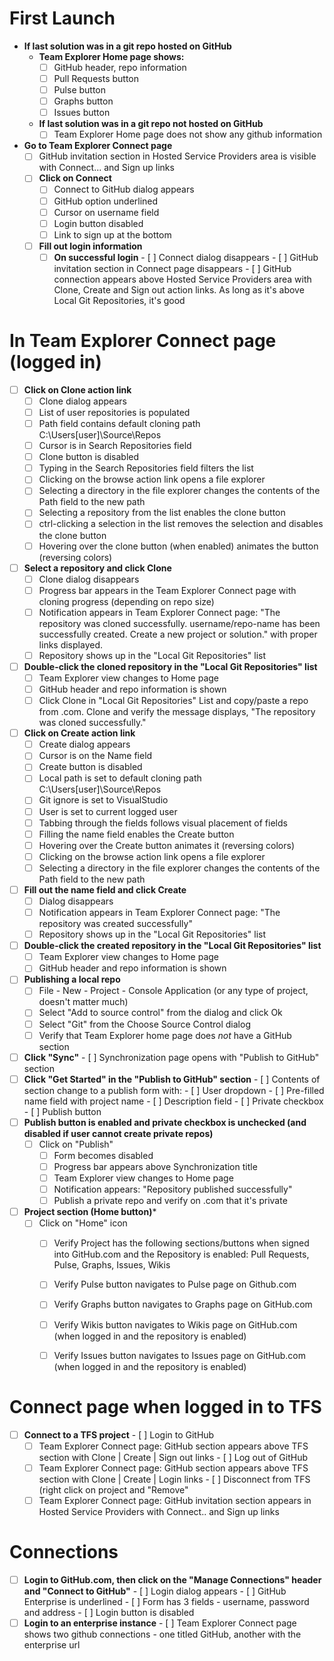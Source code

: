 # First Launch
  - **If last solution was in a git repo hosted on GitHub**
    - **Team Explorer Home page shows:**
      - [ ] GitHub header, repo information
      - [ ] Pull Requests button
      - [ ] Pulse button
      - [ ] Graphs button
      - [ ] Issues button
    - **If last solution was in a git repo not hosted on GitHub**
        - [ ] Team Explorer Home page does not show any github information
  - **Go to Team Explorer Connect page**
    - [ ] GitHub invitation section in Hosted Service Providers area is visible with Connect... and Sign up links
    - [ ] **Click on Connect**
        - [ ] Connect to GitHub dialog appears
        - [ ] GitHub option underlined
        - [ ] Cursor on username field
        - [ ] Login button disabled
        - [ ] Link to sign up at the bottom
    - [ ] **Fill out login information**
        - [ ] **On successful login**
              - [ ] Connect dialog disappears
              - [ ] GitHub invitation section in Connect page disappears
              - [ ] GitHub connection appears above Hosted Service Providers area with Clone, Create and Sign out action links. As long as it's above Local Git Repositories, it's good
                
# In Team Explorer Connect page (logged in)
  - [ ] **Click on Clone action link**
      - [ ] Clone dialog appears
      - [ ] List of user repositories is populated
      - [ ] Path field contains default cloning path C:\Users\[user]\Source\Repos
      - [ ] Cursor is in Search Repositories field
      - [ ] Clone button is disabled
      - [ ] Typing in the Search Repositories field filters the list
      - [ ] Clicking on the browse action link opens a file explorer
      - [ ] Selecting a directory in the file explorer changes the contents of the Path field to the new path
      - [ ] Selecting a repository from the list enables the clone button
      - [ ] ctrl-clicking a selection in the list removes the selection and disables the clone button
      - [ ] Hovering over the clone button (when enabled) animates the button (reversing colors)
  - [ ] **Select a repository and click Clone**
      - [ ] Clone dialog disappears
      - [ ] Progress bar appears in the Team Explorer Connect page with cloning progress (depending on repo size)
      - [ ] Notification appears in Team Explorer Connect page: "The repository was cloned successfully. username/repo-name has been successfully created. Create a new project or solution." with proper links displayed. 
      - [ ] Repository shows up in the "Local Git Repositories" list
  - [ ] **Double-click the cloned repository in the "Local Git Repositories" list**
      - [ ] Team Explorer view changes to Home page
      - [ ] GitHub header and repo information is shown
      - [ ] Click Clone in "Local Git Repositories" List and copy/paste a repo from .com. Clone and verify the message displays, "The repository was cloned successfully."
  - [ ] **Click on Create action link**
    - [ ] Create dialog appears
    - [ ] Cursor is on the Name field
    - [ ] Create button is disabled
    - [ ] Local path is set to default cloning path C:\Users\[user]\Source\Repos
    - [ ] Git ignore is set to VisualStudio
    - [ ] User is set to current logged user
    - [ ] Tabbing through the fields follows visual placement of fields
    - [ ] Filling the name field enables the Create button
    - [ ] Hovering over the Create button animates it (reversing colors)
    - [ ] Clicking on the browse action link opens a file explorer
    - [ ] Selecting a directory in the file explorer changes the contents of the Path field to the new path
  - [ ] **Fill out the name field and click Create**
    - [ ] Dialog disappears
    - [ ] Notification appears in Team Explorer Connect page: "The repository was created successfully"
    - [ ] Repository shows up in the "Local Git Repositories" list
  - [ ] **Double-click the created repository in the "Local Git Repositories" list**
    - [ ] Team Explorer view changes to Home page
    - [ ] GitHub header and repo information is shown
- [ ] **Publishing a local repo**
  - [ ] File - New - Project - Console Application (or any type of project, doesn't matter much)
  - [ ] Select "Add to source control" from the dialog and click Ok
  - [ ] Select "Git" from the Choose Source Control dialog
  - [ ] Verify that Team Explorer home page does *not* have a GitHub section
- [ ] **Click "Sync"**
       - [ ] Synchronization page opens with "Publish to GitHub" section
- [ ] **Click "Get Started" in the "Publish to GitHub" section**
      - [ ] Contents of section change to a publish form with:
        - [ ] User dropdown
        - [ ] Pre-filled name field with project name
        - [ ] Description field
        - [ ] Private checkbox
        - [ ] Publish button
- [ ] **Publish button is enabled and private checkbox is unchecked (and disabled if user cannot create private repos)**
    - [ ] Click on "Publish"
        - [ ] Form becomes disabled
        - [ ] Progress bar appears above Synchronization title
        - [ ] Team Explorer view changes to Home page
        - [ ] Notification appears: "Repository published successfully"
        - [ ] Publish a private repo and verify on .com that it's private 
- [ ] **Project section (Home button)*** 
    - [ ] Click on "Home" icon 
        - [ ] Verify Project has the following sections/buttons when signed into GitHub.com and the Repository is enabled: Pull Requests, Pulse, Graphs, Issues, Wikis
        - [ ] Verify Pulse button navigates to Pulse page on Github.com
        - [ ] Verify Graphs button navigates to Graphs page on GitHub.com
        - [ ] Verify Wikis button navigates to Wikis page on GitHub.com (when logged in and the repository is enabled)
        - [ ] Verify Issues button navigates to Issues page on GitHub.com (when logged in and the repository is enabled)
        
        
# Connect page when logged in to TFS
   - [ ] **Connect to a TFS project**
    - [ ] Login to GitHub
      - [ ] Team Explorer Connect page: GitHub section appears above TFS section with Clone | Create | Sign out links
    - [ ] Log out of GitHub
      - [ ] Team Explorer Connect page: GitHub section appears above TFS section with Clone | Create | Login links
    - [ ]  Disconnect from TFS (right click on project and "Remove"
      - [ ] Team Explorer Connect page: GitHub invitation section appears in Hosted Service Providers with Connect.. and Sign up links
      
# Connections
- [ ] **Login to GitHub.com, then click on the "Manage Connections" header and "Connect to GitHub"**
      - [ ] Login dialog appears
      - [ ] GitHub Enterprise is underlined
      - [ ] Form has 3 fields - username, password and address
      - [ ] Login button is disabled
- [ ] **Login to an enterprise instance**
      - [ ] Team Explorer Connect page shows two github connections - one titled GitHub, another with the enterprise url

